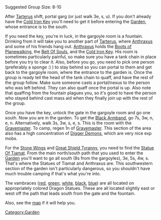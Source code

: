 Suggested Group Size: 8-10

After [Tarterus](:Category:Tarterus.md "wikilink") shift, portal garg
(or just walk 3e, s, u). If you don't already have the [Cold Iron
Key](Cold_Iron_Key "wikilink") you'll need to get it before entering the
[Garden](:Category:Garden.md "wikilink"), whose entrance is to the
south.

If you need the key, you're in luck, in the gargoyle room is a fountain.
Drinking from it will take you to another part of
[Tarterus](:Category:Tarterus.md "wikilink"), where
[Anthraxus](Anthraxus "wikilink") and some of his friends hang out.
[Anthraxus](Anthraxus "wikilink") holds the [Boots of
Planewalking](Boots_of_Planewalking "wikilink"), the [Belt Of
Souls](Belt_Of_Souls "wikilink"), and the [Cold Iron
Key](Cold_Iron_Key "wikilink"). His room is sometimes particularly
painful, so make sure you have a tank chain in place before you try to
clear it. Also, before you go, you need to pick one person (preferably a
sponge :) ) to stay behind so you can portal to them and get back to the
gargoyle room, where the entrance to the garden is. Once the group is
ready tell the head of the tank chain to quaff, and have the rest of the
group follow. Make sure someone casts a portal/nexus to the person who
was left behind. They can also quaff once the portal is up. Also note
that quaffing from the fountain plagues you, so it's good to have the
person who stayed behind cast mass aid when they finally join up with
the rest of the group.

Once you have the key, unlock the gate in the gargoyle room and go one
south. Now you are in the garden. To get the [Black
Armband](Black_Armband "wikilink"), go 7s, 3w, n, e, n. Alternatively,
walk 3s, 3w, s, e, s. This is the room with the
[Gravemaster](Gravemaster "wikilink"). To camp, regen 1n of
[Gravemaster](Gravemaster "wikilink"). This section of the area also has
a high concentration of [Digger Demons](Digger_Demon "wikilink"), which
are very nice exp mobs.

For the [Stone Wings](Stone_Wings "wikilink") and [Great Shield
Tyranny](Great_Shield_Tyranny "wikilink"), you need to find the [Statue
Of Tiamat](Statue_Of_Tiamat "wikilink"). From the main north/south path
that you used to enter the [Garden](:Category:Garden.md "wikilink")
you'll want to go all south (8s from the gargoyles), 3e, 5s, 4w, s.
That's where the Statues of Tiamat and Anthraxus are. This southwestern
section of the garden isn't particularly dangerous, so you shouldn't
have much trouble camping if that's what you're into.

The vambraces ([red](Black_Dragonscale_Vambrace.md "wikilink"),
[green](Green_Dragonscale_Vambrace.md "wikilink"),
[white](White_Dragonscale_Vambrace.md "wikilink"),
[black](Black_Dragonscale_Vambrace.md "wikilink"),
[blue](Blue_Dragonscale_Vambrace.md "wikilink")) are all located on
appropriately colored Dragon Statues. These are all located slightly
east or west off the path that leads south from the gate and the
fountain.

Also, see the [map](Garden_Map.md "wikilink") if it will help you.

[Category:Garden](Category:Garden "wikilink")
